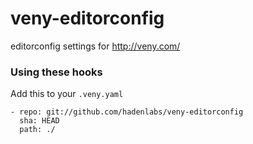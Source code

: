 
veny-editorconfig
=================

editorconfig settings for http://veny.com/

### Using these hooks

Add this to your `.veny.yaml`

    - repo: git://github.com/hadenlabs/veny-editorconfig
      sha: HEAD
      path: ./
